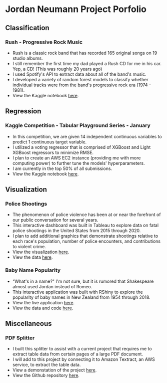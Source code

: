 # Jordan Neumann Project Porfolio 

## Classification

### Rush - Progressive Rock Music 
* Rush is a classic rock band that has recorded 165 original songs on 19 studio albums. 
* I still remember the first time my dad played a Rush CD for me in his car.  Yep, a CD! (This was roughly 20 years ago)
* I used Spotify's API to extract data about all of the band's music.
* I developed a variety of random forest models to classify whether individual tracks were from the band's progressive rock era (1974 - 1981).
* View the Kaggle notebook [here](https://www.kaggle.com/jordankeith/rush-progressive-rock-era).

## Regression

### Kaggle Competition - Tabular Playground Series - January
* In this competition, we are given 14 independent continuous variables to predict 1 continuous target variable.
* I utilized a voting regressor that is comprised of XGBoost and Light XGBoost regressors to minimize RMSE.
* I plan to create an AWS EC2 instance (providing me with more computing power) to further tune the models' hyperparameters.
* I am currently in the top 50% of all submissions.
* View the Kaggle notebook [here](https://www.kaggle.com/jordankeith/tabular-playground-series-january).

## Visualization 

### Police Shootings
* The phenomenon of police violence has been at or near the forefront of our public conversation for several years.
* This interactive dashboard was built in Tableau to explore data on fatal police shootings in the United States from 2015 through 2020.
* I plan to add additional graphics that demonstrate shootings relative to each race's population, number of police encounters, and contributions to violent crime. 
* View the visualization [here](https://public.tableau.com/profile/jordan3434#!/vizhome/FatalPoliceShootings2015-2020_16098865748980/Dashboard). 
* View the data [here](https://github.com/washingtonpost/data-police-shootings).


### Baby Name Popularity
* “What's in a name?"  I'm not sure, but it is rumored that Shakespeare almost used Jordan instead of Romeo.
* This interactive application was built with RShiny to explore the popularity of baby names in New Zealand from 1954 through 2018.
* View the live application [here](https://jordan-neumann-1.shinyapps.io/rshiny/?_ga=2.223995675.1463876037.1609631665-1561344089.1609631665).
* View the data and code [here](https://github.com/Jordan-Neumann/RShiny-Baby-Names).

## Miscellaneous

### PDF Splitter
* I built this splitter to assist with a current project that requires me to extract table data from certain pages of a large PDF document.
* I will add to this project by connecting it to Amazon Textract, an AWS service, to extract the table data.
* View a demonstation of the project [here](https://www.youtube.com/watch?v=_C38ecJLSb8).
* View the Github repository [here](https://github.com/Jordan-Neumann/PDF-Splitter).
